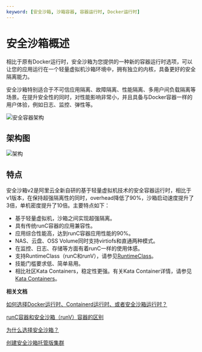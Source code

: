 ```yaml
---
keyword: [安全沙箱, 沙箱容器, 容器运行时, Docker运行时]
---
```


# 安全沙箱概述

相比于原有Docker运行时，安全沙箱为您提供的一种新的容器运行时选项，可以让您的应用运行在一个轻量虚拟机沙箱环境中，拥有独立的内核，具备更好的安全隔离能力。

安全沙箱特别适合于不可信应用隔离、故障隔离、性能隔离、多用户间负载隔离等场景。在提升安全性的同时，对性能影响非常小，并且具备与Docker容器一样的用户体验，例如日志、监控、弹性等。

![安全容器架构](https://static-aliyun-doc.oss-accelerate.aliyuncs.com/assets/img/zh-CN/6306659951/p65828.png)

## 架构图

![架构](https://static-aliyun-doc.oss-accelerate.aliyuncs.com/assets/img/zh-CN/6306659951/p144042.png)

## 特点

安全沙箱v2是阿里云全新自研的基于轻量虚拟机技术的安全容器运行时，相比于v1版本，在保持超强隔离性的同时，overhead降低了90%，沙箱启动速度提升了3倍，单机密度提升了10倍。主要特点如下：

-   基于轻量虚拟机，沙箱之间实现超强隔离。
-   具有传统runC容器的应用兼容性。
-   应用综合性能高，达到runC容器应用性能的90%。
-   NAS、云盘、OSS Volume同时支持virtiofs和直通两种模式。
-   在监控、日志、存储等方面有着runC一样的使用体感。
-   支持RuntimeClass（runC和runV），请参见[RuntimeClass](https://kubernetes.io/docs/concepts/containers/runtime-class/)。
-   技能门槛要求低、简单易用。
-   相比社区Kata Containers，稳定性更强。有关Kata Container详情，请参见[Kata Containers](https://katacontainers.io/)。

**相关文档**  


[如何选择Docker运行时、Containerd运行时、或者安全沙箱运行时？](/intl.zh-CN/Kubernetes集群用户指南/安全沙箱/如何选择Docker运行时、Containerd运行时、或者安全沙箱运行时？.md)

[runC容器和安全沙箱（runV）容器的区别](/intl.zh-CN/Kubernetes集群用户指南/安全沙箱/runC容器和安全沙箱（runV）容器的区别.md)

[为什么选择安全沙箱？](/intl.zh-CN/Kubernetes集群用户指南/安全沙箱/为什么选择安全沙箱？.md)

[创建安全沙箱托管版集群](/intl.zh-CN/Kubernetes集群用户指南/安全沙箱/创建安全沙箱集群/创建安全沙箱托管版集群.md)

